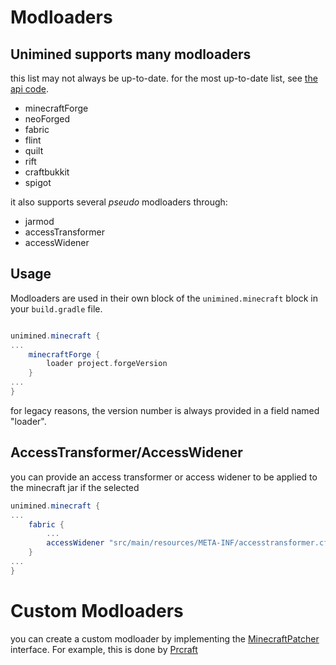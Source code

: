 # Modloaders

## Unimined supports many modloaders
this list may not always be up-to-date.
for the most up-to-date list, see [the api code](/src/api/kotlin/xyz/wagyourtail/unimined/api/minecraft/PatchProviders.kt).

* minecraftForge
* neoForged
* fabric
* flint
* quilt
* rift
* craftbukkit
* spigot

it also supports several *pseudo* modloaders through:
* jarmod
* accessTransformer
* accessWidener

## Usage

Modloaders are used in their own block of the `unimined.minecraft` block in your `build.gradle` file.
```gradle

unimined.minecraft {
...
    minecraftForge {
        loader project.forgeVersion
    }
...
}
```

for legacy reasons, the version number is always provided in a field named "loader".

## AccessTransformer/AccessWidener

you can provide an access transformer or access widener to be applied to the minecraft jar if the selected 

```gradle
unimined.minecraft {
...
    fabric {
        ...
        accessWidener "src/main/resources/META-INF/accesstransformer.cfg"
    }
...
}
```

# Custom Modloaders

you can create a custom modloader by implementing the [MinecraftPatcher](/src/api/kotlin/xyz/wagyourtail/unimined/api/minecraft/patch/MinecraftPatcher.kt) interface.
For example, this is done by [Prcraft](https://github.com/prcraft-minecraft/PrcraftExampleMod/blob/main/buildSrc/src/main/kotlin/xyz/wagyourtail/unimined/minecraft/patch/prcraft/PrcraftMinecraftTransformer.kt)
